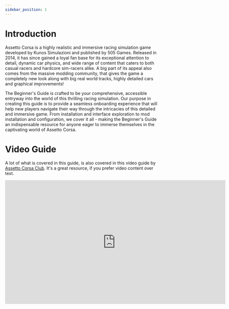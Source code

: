 ```yaml
---
sidebar_position: 1
---
```


# Introduction

Assetto Corsa is a highly realistic and immersive racing simulation game developed by Kunos Simulazioni and published by 505 Games. Released in 2014, it has since gained a loyal fan base for its exceptional attention to detail, dynamic car physics, and wide range of content that caters to both casual racers and hardcore sim-racers alike.
A big part of its appeal also comes from the massive modding community, that gives the game a completely new look along with big real world tracks, highly detailed cars and graphical improvements!

The Beginner's Guide is crafted to be your comprehensive, accessible entryway into the world of this thrilling racing simulation. Our purpose in creating this guide is to provide a seamless onboarding experience that will help new players navigate their way through the intricacies of this detailed and immersive game. From installation and interface exploration to mod installation and configuration, we cover it all - making the Beginner's Guide an indispensable resource for anyone eager to immerse themselves in the captivating world of Assetto Corsa.

# Video Guide

A lot of what is covered in this guide, is also covered in this video guide by [Assetto Corsa Club](https://assettocorsa.club/). It's a great resource, if you prefer video content over text.

<iframe width="720" height="405" src="https://www.youtube-nocookie.com/embed/eour5cDFF84?si=rMxEnxSQ2_rwbihk" title="YouTube video player" frameborder="0" allow="accelerometer; autoplay; clipboard-write; encrypted-media; gyroscope; picture-in-picture; web-share" allowfullscreen></iframe>
